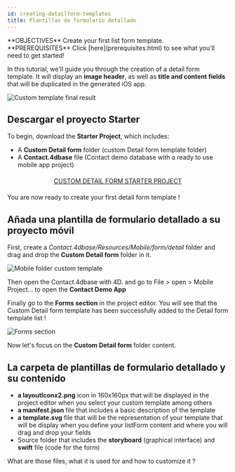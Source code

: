 ```yaml
---
id: creating-detailform-templates
title: Plantillas de formulario detallado
---
```


<div class = "objectives">
**OBJECTIVES**
Create your first list form template.</div> <div class = "prerequisites">
**PREREQUISITES**
Click [here](prerequisites.html) to see what you'll need to get started!</div>

In this tutorial, we'll guide you through the creation of a detail form template. It will display an **image header**, as well as **title and content fields** that will be duplicated in the generated iOS app.

![Custom template final result](assets/en/custom-detailform/custom-template-final-result.png)

## Descargar el proyecto Starter

To begin, download the **Starter Project**, which includes:

* A **Custom Detail form** folder (custom Detail form template folder)
* A **Contact.4dbase** file (Contact demo database with a ready to use mobile app project)

<div style="text-align: center; margin-top: 20px; margin-bottom: 20px">
  <p spaces-before="0">
    <a class="button"
href="https://github.com/4d-for-ios/tutorial-CustomDetailForm/archive/d6e32c547604bd32f56528b02310d083a844ffcc.zip">CUSTOM DETAIL FORM STARTER PROJECT</a>
  </p>
</div>

You are now ready to create your first detail form template !

## Añada una plantilla de formulario detallado a su proyecto móvil

First, create a *Contact.4dbase/Resources/Mobile/form/detail* folder and drag and drop the **Custom Detail form** folder in it.

![Mobile folder custom template](assets/en/custom-detailform/mobile-folder-custom-template.png)

Then open the Contact.4dbase with 4D. and go to File > open > Mobile Project... to open the **Contact Demo App**

Finally go to the **Forms section** in the project editor. You will see that the Custom Detail form template has been successfully added to the Detail form template list !

![Forms section](assets/en/custom-detailform/custom-detailform-template.png)

Now let's focus on the **Custom Detail form** folder content.

## La carpeta de plantillas de formulario detallado y su contenido

* **a layoutIconx2.png** icon in 160x160px that will be displayed in the project editor when you select your custom template among others
* **a manifest.json** file that includes a basic description of the template
* **a template.svg** file that will be the representation of your template that will be display when you define your listForm content and where you will drag and drop your fields
* Source folder that includes the **storyboard** (graphical interface) and **swift** file (code for the form)

What are those files, what it is used for and how to customize it ?
